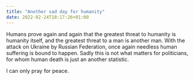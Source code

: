 ```yaml
---
title: "Another sad day for humanity"
date: 2022-02-24T18:17:26+01:00
---
```


Humans prove again and again that the greatest threat to humanity is humanity itself, and the greatest threat to a man is another man. With the attack on Ukraine by Russian Federation, once again needless human suffering is bound to happen. Sadly this is not what matters for politicians, for whom human death is just an another statistic.

I can only pray for peace.

